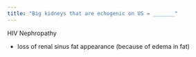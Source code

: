 ```yaml
---
title: "Big kidneys that are echogenic on US = _______"
---
```

HIV Nephropathy
- loss of renal sinus fat appearance (because of edema in fat)

